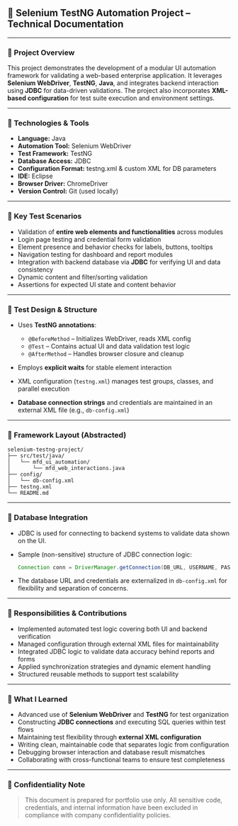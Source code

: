 
## 📘 Selenium TestNG Automation Project – Technical Documentation

---

### 🔹 Project Overview

This project demonstrates the development of a modular UI automation framework for validating a web-based enterprise application. It leverages **Selenium WebDriver**, **TestNG**, **Java**, and integrates backend interaction using **JDBC** for data-driven validations. The project also incorporates **XML-based configuration** for test suite execution and environment settings.

---

### 🔹 Technologies & Tools

* **Language:** Java
* **Automation Tool:** Selenium WebDriver
* **Test Framework:** TestNG
* **Database Access:** JDBC
* **Configuration Format:** testng.xml & custom XML for DB parameters
* **IDE:** Eclipse
* **Browser Driver:** ChromeDriver
* **Version Control:** Git (used locally)

---

### 🔹 Key Test Scenarios

* Validation of **entire web elements and functionalities** across modules
* Login page testing and credential form validation
* Element presence and behavior checks for labels, buttons, tooltips
* Navigation testing for dashboard and report modules
* Integration with backend database via **JDBC** for verifying UI and data consistency
* Dynamic content and filter/sorting validation
* Assertions for expected UI state and content behavior

---

### 🔹 Test Design & Structure

* Uses **TestNG annotations**:

  * `@BeforeMethod` – Initializes WebDriver, reads XML config
  * `@Test` – Contains actual UI and data validation test logic
  * `@AfterMethod` – Handles browser closure and cleanup
* Employs **explicit waits** for stable element interaction
* XML configuration (`testng.xml`) manages test groups, classes, and parallel execution
* **Database connection strings** and credentials are maintained in an external XML file (e.g., `db-config.xml`)

---

### 🔹 Framework Layout (Abstracted)

```
selenium-testng-project/
├── src/test/java/
│   └── mfd_ui_automation/
│       └── mfd_web_interactions.java
├── config/
│   └── db-config.xml
├── testng.xml
└── README.md
```

---

### 🔹 Database Integration

* JDBC is used for connecting to backend systems to validate data shown on the UI.
* Sample (non-sensitive) structure of JDBC connection logic:

  ```java
  Connection conn = DriverManager.getConnection(DB_URL, USERNAME, PASSWORD);
  ```
* The database URL and credentials are externalized in `db-config.xml` for flexibility and separation of concerns.

---

### 🔹 Responsibilities & Contributions

* Implemented automated test logic covering both UI and backend verification
* Managed configuration through external XML files for maintainability
* Integrated JDBC logic to validate data accuracy behind reports and forms
* Applied synchronization strategies and dynamic element handling
* Structured reusable methods to support test scalability

---

### 🔹 What I Learned

* Advanced use of **Selenium WebDriver** and **TestNG** for test organization
* Constructing **JDBC connections** and executing SQL queries within test flows
* Maintaining test flexibility through **external XML configuration**
* Writing clean, maintainable code that separates logic from configuration
* Debugging browser interaction and database result mismatches
* Collaborating with cross-functional teams to ensure test completeness

---

### 🔹 Confidentiality Note

> This document is prepared for portfolio use only. All sensitive code, credentials, and internal information have been excluded in compliance with company confidentiality policies.


